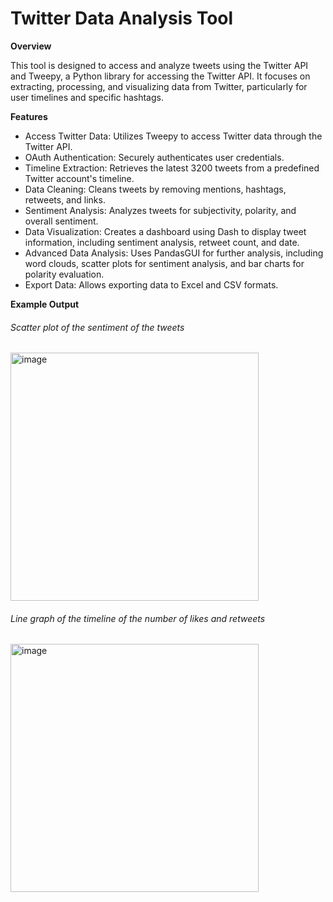 <h1>Twitter Data Analysis Tool</h1>

**Overview**

This tool is designed to access and analyze tweets using the Twitter API and Tweepy, a Python library for accessing the Twitter API. It focuses on extracting, processing, and visualizing data from Twitter, particularly for user timelines and specific hashtags.

**Features**

<ul>
<li>Access Twitter Data: Utilizes Tweepy to access Twitter data through the Twitter API.</li>
<li>OAuth Authentication: Securely authenticates user credentials.</li>
<li>Timeline Extraction: Retrieves the latest 3200 tweets from a predefined Twitter account's timeline.</li>
<li>Data Cleaning: Cleans tweets by removing mentions, hashtags, retweets, and links.</li>
<li>Sentiment Analysis: Analyzes tweets for subjectivity, polarity, and overall sentiment.</li>
<li>Data Visualization: Creates a dashboard using Dash to display tweet information, including sentiment analysis, retweet count, and date.</li>
<li>Advanced Data Analysis: Uses PandasGUI for further analysis, including word clouds, scatter plots for sentiment analysis, and bar charts for polarity evaluation.</li>
<li>Export Data: Allows exporting data to Excel and CSV formats.</li></ul>

**Example Output**

<h6>Scatter plot of the sentiment of the tweets</h6>
<img width="397" alt="image" src="https://github.com/juliast224/Twitter_analyzer/assets/74667993/a719d923-1790-4282-8609-c0ca7c57fd12">


<h6>Line graph of the timeline of the number of likes and retweets</h6>        
<img width="397" alt="image" src="https://github.com/juliast224/Twitter_analyzer/assets/74667993/0502103d-8b0f-46ba-8f12-370a2a035621">
